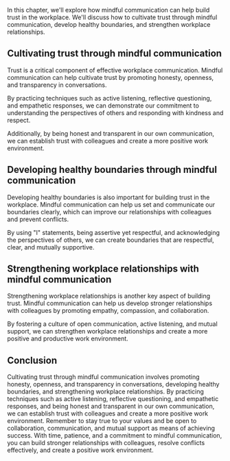 
In this chapter, we'll explore how mindful communication can help build trust in the workplace. We'll discuss how to cultivate trust through mindful communication, develop healthy boundaries, and strengthen workplace relationships.

Cultivating trust through mindful communication
-----------------------------------------------

Trust is a critical component of effective workplace communication. Mindful communication can help cultivate trust by promoting honesty, openness, and transparency in conversations.

By practicing techniques such as active listening, reflective questioning, and empathetic responses, we can demonstrate our commitment to understanding the perspectives of others and responding with kindness and respect.

Additionally, by being honest and transparent in our own communication, we can establish trust with colleagues and create a more positive work environment.

Developing healthy boundaries through mindful communication
-----------------------------------------------------------

Developing healthy boundaries is also important for building trust in the workplace. Mindful communication can help us set and communicate our boundaries clearly, which can improve our relationships with colleagues and prevent conflicts.

By using "I" statements, being assertive yet respectful, and acknowledging the perspectives of others, we can create boundaries that are respectful, clear, and mutually supportive.

Strengthening workplace relationships with mindful communication
----------------------------------------------------------------

Strengthening workplace relationships is another key aspect of building trust. Mindful communication can help us develop stronger relationships with colleagues by promoting empathy, compassion, and collaboration.

By fostering a culture of open communication, active listening, and mutual support, we can strengthen workplace relationships and create a more positive and productive work environment.

Conclusion
----------

Cultivating trust through mindful communication involves promoting honesty, openness, and transparency in conversations, developing healthy boundaries, and strengthening workplace relationships. By practicing techniques such as active listening, reflective questioning, and empathetic responses, and being honest and transparent in our own communication, we can establish trust with colleagues and create a more positive work environment. Remember to stay true to your values and be open to collaboration, communication, and mutual support as means of achieving success. With time, patience, and a commitment to mindful communication, you can build stronger relationships with colleagues, resolve conflicts effectively, and create a positive work environment.
